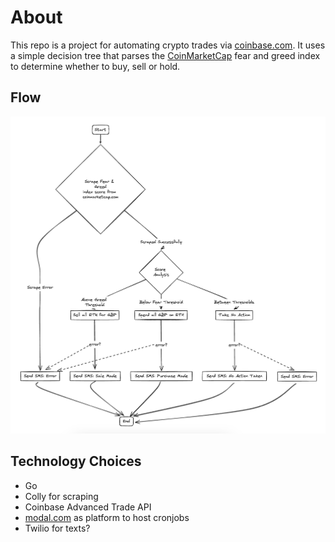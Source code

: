 # About

This repo is a project for automating crypto trades via [coinbase.com](https://coinbase.com). It uses a simple decision tree that parses the [CoinMarketCap](https://coinmarketcap.com/) fear and greed index to determine whether to buy, sell or hold.


## Flow

![Job Design Diagram](./docs/diagram.png)


## Technology Choices
- Go
- Colly for scraping
- Coinbase Advanced Trade API
- [modal.com](https://modal.com/) as platform to host cronjobs
- Twilio for texts?

